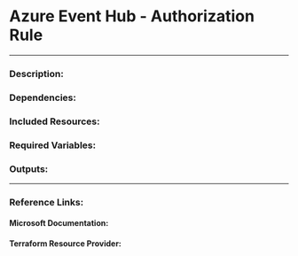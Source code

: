 # Azure Event Hub - Authorization Rule   
---  
### Description:  

### Dependencies:  

### Included Resources:  

### Required Variables:  

### Outputs:  

--- 

### Reference Links:  

####  Microsoft Documentation:  

####  Terraform Resource Provider:  
